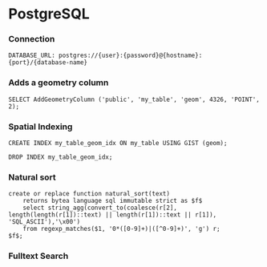 # PostgreSQL

### Connection

```shell
DATABASE_URL: postgres://{user}:{password}@{hostname}:{port}/{database-name}
```

### Adds a geometry column

```shell
SELECT AddGeometryColumn ('public', 'my_table', 'geom', 4326, 'POINT', 2);
```

### Spatial Indexing

```shell
CREATE INDEX my_table_geom_idx ON my_table USING GIST (geom);

DROP INDEX my_table_geom_idx;
```

### Natural sort

```shell
create or replace function natural_sort(text)
    returns bytea language sql immutable strict as $f$
    select string_agg(convert_to(coalesce(r[2], length(length(r[1])::text) || length(r[1])::text || r[1]), 'SQL_ASCII'),'\x00')
    from regexp_matches($1, '0*([0-9]+)|([^0-9]+)', 'g') r;
$f$;
```

### Fulltext Search

